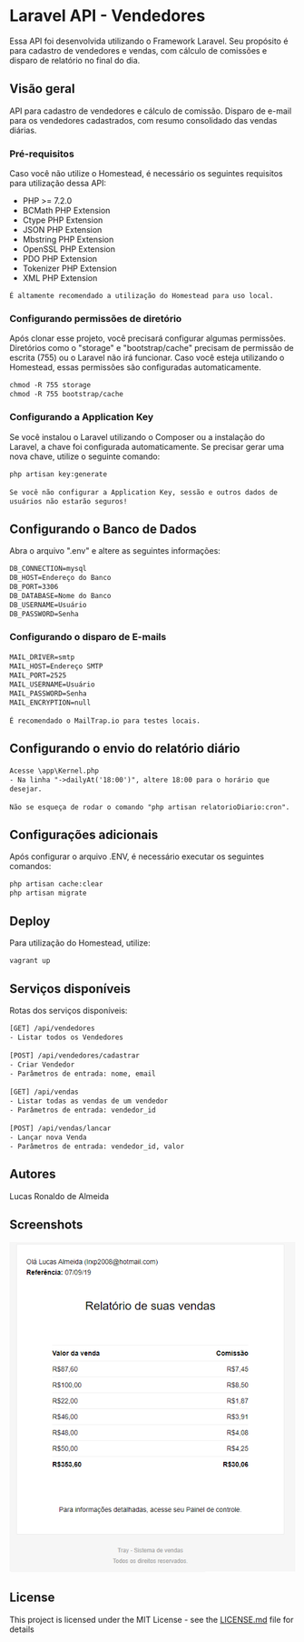 # Laravel API - Vendedores

Essa API foi desenvolvida utilizando o Framework Laravel. Seu propósito é para cadastro de vendedores e vendas, com cálculo de comissões e disparo de relatório no final do dia.  
  
## Visão geral

API para cadastro de vendedores e cálculo de comissão. Disparo de e-mail para os vendedores cadastrados, com resumo consolidado das vendas diárias.

### Pré-requisitos

Caso você não utilize o Homestead, é necessário os seguintes requisitos para utilização dessa API:

- PHP >= 7.2.0
- BCMath PHP Extension
- Ctype PHP Extension
- JSON PHP Extension
- Mbstring PHP Extension
- OpenSSL PHP Extension
- PDO PHP Extension
- Tokenizer PHP Extension
- XML PHP Extension

```
É altamente recomendado a utilização do Homestead para uso local.
```

### Configurando permissões de diretório

Após clonar esse projeto, você precisará configurar algumas permissões. Diretórios como o "storage" e "bootstrap/cache" precisam de permissão de escrita (755) ou o Laravel não irá funcionar. Caso você esteja utilizando o Homestead, essas permissões são configuradas automaticamente.

```
chmod -R 755 storage
chmod -R 755 bootstrap/cache
```

### Configurando a Application Key

Se você instalou o Laravel utilizando o Composer ou a instalação do Laravel, a chave foi configurada automaticamente. Se precisar gerar uma nova chave, utilize o seguinte comando:

```
php artisan key:generate

Se você não configurar a Application Key, sessão e outros dados de usuários não estarão seguros!
```

## Configurando o Banco de Dados

Abra o arquivo ".env" e altere as seguintes informações:

```
DB_CONNECTION=mysql  
DB_HOST=Endereço do Banco  
DB_PORT=3306  
DB_DATABASE=Nome do Banco  
DB_USERNAME=Usuário  
DB_PASSWORD=Senha  
```

### Configurando o disparo de E-mails

```
MAIL_DRIVER=smtp  
MAIL_HOST=Endereço SMTP  
MAIL_PORT=2525  
MAIL_USERNAME=Usuário  
MAIL_PASSWORD=Senha  
MAIL_ENCRYPTION=null  

É recomendado o MailTrap.io para testes locais.
```

## Configurando o envio do relatório diário  
  
```
Acesse \app\Kernel.php  
- Na linha "->dailyAt('18:00')", altere 18:00 para o horário que desejar.  
  
Não se esqueça de rodar o comando "php artisan relatorioDiario:cron".
```  

## Configurações adicionais

Após configurar o arquivo .ENV, é necessário executar os seguintes comandos:

```
php artisan cache:clear
php artisan migrate
```

## Deploy

Para utilização do Homestead, utilize:

```
vagrant up
```

## Serviços disponíveis  
  
Rotas dos serviços disponíveis:  
  
```
[GET] /api/vendedores  
- Listar todos os Vendedores  
  
[POST] /api/vendedores/cadastrar  
- Criar Vendedor  
- Parâmetros de entrada: nome, email  
  
[GET] /api/vendas  
- Listar todas as vendas de um vendedor  
- Parâmetros de entrada: vendedor_id  

[POST] /api/vendas/lancar  
- Lançar nova Venda  
- Parâmetros de entrada: vendedor_id, valor
```

## Autores

Lucas Ronaldo de Almeida  
  
## Screenshots  
  
![Screenshot](relatorio_vendas.png)

## License

This project is licensed under the MIT License - see the [LICENSE.md](LICENSE.md) file for details
